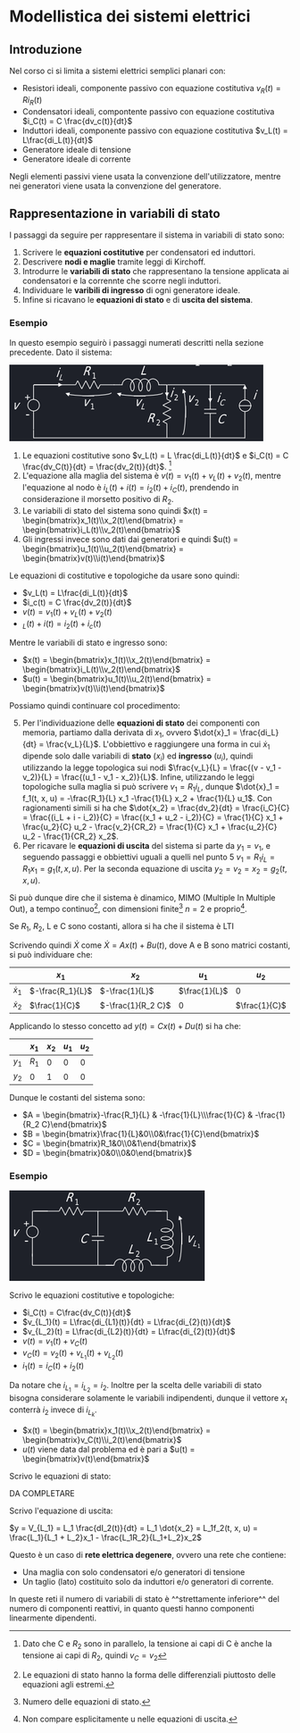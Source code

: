 # Modellistica dei sistemi elettrici
## Introduzione
Nel corso ci si limita a sistemi elettrici semplici planari con:

- Resistori ideali, componente passivo con equazione costitutiva $v_R(t) = R i_R(t)$
- Condensatori ideali, compontente passivo con equazione costitutiva $i_C(t)  = C \frac{dv_c(t)}{dt}$
- Induttori ideali, componente passivo con equazione costitutiva $v_L(t) = L\frac{di_L(t)}{dt}$
- Generatore ideale di tensione
- Generatore ideale di corrente

Negli elementi passivi viene usata la convenzione dell'utilizzatore, mentre nei generatori viene usata la convenzione del generatore.

## Rappresentazione in variabili di stato
I passaggi da seguire per rappresentare il sistema in variabili di stato sono:

1. Scrivere le **equazioni costitutive** per condensatori ed induttori.
2. Descrivere **nodi e maglie** tramite leggi di Kirchoff.
3. Introdurre le **variabili di stato** che rappresentano la tensione applicata ai condensatori e la corrennte che scorre negli induttori.
4. Individuare le **varibili di ingresso** di ogni generatore ideale.
5. Infine si ricavano le **equazioni di stato** e di **uscita del sistema**.

### Esempio

In questo esempio seguirò i passaggi numerati descritti nella sezione precedente. Dato il sistema:

![Esempio di rappresentazione](../img/img01.png)

1. Le equazioni costitutive sono $v_L(t) = L \frac{di_L(t)}{dt}$ e $i_C(t) = C \frac{dv_C(t)}{dt} =  \frac{dv_2(t)}{dt}$. [^1]
2. L'equazione alla maglia del sistema è $v(t) = v_1(t) + v_L(t) + v_2(t)$, mentre l'equazione al nodo è $i_L(t) + i(t) = i_2(t) + i_C(t)$, prendendo in considerazione il morsetto positivo di $R_2$.
3. Le variabili di stato del sistema sono quindi $x(t) = \begin{bmatrix}x_1(t)\\x_2(t)\end{bmatrix} = \begin{bmatrix}i_L(t)\\v_2(t)\end{bmatrix}$
4. Gli ingressi invece sono dati dai generatori e quindi $u(t) = \begin{bmatrix}u_1(t)\\u_2(t)\end{bmatrix} = \begin{bmatrix}v(t)\\i(t)\end{bmatrix}$

Le equazioni di costitutive e topologiche da usare sono quindi:

- $v_L(t) = L\frac{di_L(t)}{dt}$
- $i_c(t) = C \frac{dv_2(t)}{dt}$
- $v(t) = v_1(t) + v_L(t) + v_2(t)$
- $_L(t) + i(t) = i_2(t) + i_c(t)$

Mentre le variabili di stato e ingresso sono:

- $x(t) = \begin{bmatrix}x_1(t)\\x_2(t)\end{bmatrix} = \begin{bmatrix}i_L(t)\\v_2(t)\end{bmatrix}$
- $u(t) = \begin{bmatrix}u_1(t)\\u_2(t)\end{bmatrix} = \begin{bmatrix}v(t)\\i(t)\end{bmatrix}$

Possiamo quindi continuare col procedimento:

5. Per l'individuazione delle **equazioni di stato** dei componenti con memoria, partiamo dalla derivata di $x_1$, ovvero $\dot{x}_1 = \frac{di_L}{dt} = \frac{v_L}{L}$. L'obbiettivo e raggiungere una forma in cui $\dot{x}_1$ dipende solo dalle variabili di **stato** ($x_i$) ed **ingresso** ($u_i$), quindi utilizzando la legge topologica sui nodi $\frac{v_L}{L} = \frac{(v - v_1 - v_2)}{L} = \frac{(u_1 - v_1 - x_2)}{L}$. Infine, utilizzando le leggi topologiche sulla maglia si può scrivere $v_1 = R_1 i_L$, dunque $\dot{x}_1 = f_1(t, x, u) = -\frac{R_1}{L} x_1 -\frac{1}{L} x_2 + \frac{1}{L} u_1$. Con ragionamenti simili si ha che $\dot{x_2} = \frac{dv_2}{dt} = \frac{i_C}{C} = \frac{(i_L + i - i_2)}{C} = \frac{(x_1 + u_2 - i_2)}{C} = \frac{1}{C} x_1 + \frac{u_2}{C} u_2 - \frac{v_2}{CR_2} = \frac{1}{C} x_1 + \frac{u_2}{C} u_2 - \frac{1}{CR_2} x_2$.
6. Per ricavare le **equazioni di uscita** del sistema si parte da $y_1 = v_1$, e seguendo passaggi e obbiettivi uguali a quelli nel punto 5 $v_1 = R_1 i_L = R_1 x_1 = g_1(t, x, u)$. Per la seconda equazione di uscita $y_2 = v_2 = x_2 = g_2(t, x, u)$.

Si può dunque dire che il sistema è dinamico, MIMO (Multiple In Multiple Out), a tempo continuo[^2], con dimensioni finite[^3] $n = 2$ e proprio[^4].

Se $R_1$, $R_2$, L e C sono costanti, allora si ha che il sistema è LTI

Scrivendo quindi $\dot{X}$ come $\dot{X} = Ax(t) + Bu(t)$, dove A e B sono matrici costanti, si può individuare che:

|  | $x_1$ | $x_2$ | $u_1$ | $u_2$ |
| ---- | --- | --- | --- | --- |
| $\dot{x}_1$ | $-\frac{R_1}{L}$ | $-\frac{1}{L}$ | $\frac{1}{L}$ | 0 |
| $\dot{x}_2$ | $\frac{1}{C}$ | $-\frac{1}{R_2 C}$ | 0 | $\frac{1}{C}$ |
 
Applicando lo stesso concetto ad $y(t) = Cx(t) + Du(t)$ si ha che:

|  | $x_1$ | $x_2$ | $u_1$ | $u_2$ |
| ---- | --- | --- | --- | --- |
| $y_1$ | $R_1$ | 0 | 0 | 0 |
| $y_2$ | 0 | 1 | 0 | 0 |

Dunque le costanti del sistema sono:

- $A = \begin{bmatrix}-\frac{R_1}{L} & -\frac{1}{L}\\\frac{1}{C} & -\frac{1}{R_2 C}\end{bmatrix}$
- $B = \begin{bmatrix}\frac{1}{L}&0\\0&\frac{1}{C}\end{bmatrix}$
- $C = \begin{bmatrix}R_1&0\\0&1\end{bmatrix}$
- $D = \begin{bmatrix}0&0\\0&0\end{bmatrix}$

### Esempio

![Circuito 2](../img/img02.png)

Scrivo le equazioni costitutive e topologiche:

- $i_C(t) = C\frac{dv_C(t)}{dt}$
- $v_{L_1}(t) = L\frac{di_{L1}(t)}{dt} = L\frac{di_{2}(t)}{dt}$
- $v_{L_2}(t) = L\frac{di_{L2}(t)}{dt} = L\frac{di_{2}(t)}{dt}$
- $v(t) = v_1(t) + v_C(t)$
- $v_C(t) = v_2(t) + v_{L_1}(t) + v_{L_2}(t)$
- $i_1(t) = i_C(t) + i_2(t)$

Da notare che $i_{L_1} = i_{L_2} = i_2$. Inoltre per la scelta delle variabili di stato bisogna considerare solamente le variabili indipendenti, dunque il vettore $x_t$ conterrà $i_2$ invece di $i_{L_k}$.

- $x(t) = \begin{bmatrix}x_1(t)\\x_2(t)\end{bmatrix} = \begin{bmatrix}v_C(t)\\i_2(t)\end{bmatrix}$
- $u(t)$ viene data dal problema ed è pari a $u(t) = \begin{bmatrix}v(t)\end{bmatrix}$

Scrivo le equazioni di stato:

DA COMPLETARE

Scrivo l'equazione di uscita:

$y = V_{L_1} = L_1 \frac{dI_2(t)}{dt} = L_1 \dot{x_2} = L_1f_2(t, x, u) = \frac{L_1}{L_1 + L_2}x_1 - \frac{L_1R_2}{L_1+L_2}x_2$

Questo è un caso di **rete elettrica degenere**, ovvero una rete che contiene:

- Una maglia con solo condensatori e/o generatori di tensione
- Un taglio (lato) costituito solo da induttori e/o generatori di corrente.

In queste reti il numero di variabili di stato è ^^strettamente inferiore^^ del numero di componenti reattivi, in quanto questi hanno componenti linearmente dipendenti.

[^1]: Dato che C e $R_2$ sono in parallelo, la tensione ai capi di C è anche la tensione ai capi di $R_2$, quindi $v_C = v_2$
[^2]: Le equazioni di stato hanno la forma delle differenziali piuttosto delle equazioni agli estremi.
[^3]: Numero delle equazioni di stato.
[^4]: Non compare esplicitamente u nelle equazioni di uscita.